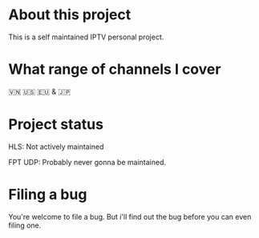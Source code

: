 # About this project
This is a self maintained IPTV personal project.

# What range of channels I cover
🇻🇳 🇺🇸 🇪🇺 & 🇯🇵

# Project status
HLS: Not actively maintained

FPT UDP: Probably never gonna be maintained.

# Filing a bug
You're welcome to file a bug. But i'll find out the bug before you can even filing one.

